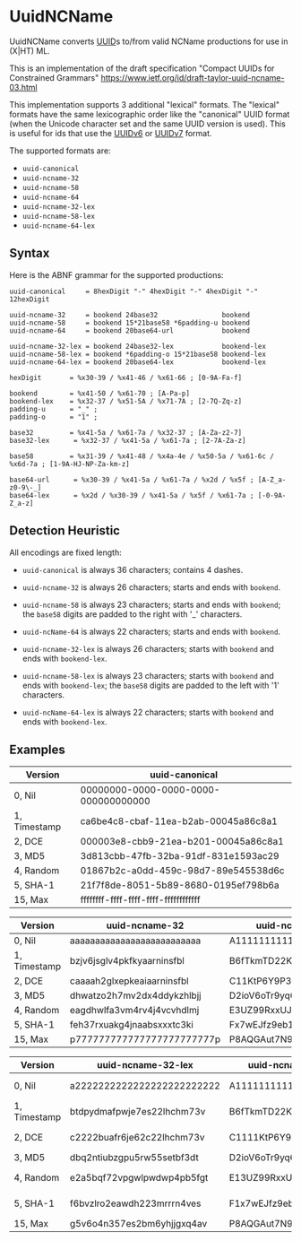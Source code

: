 # UuidNCName

UuidNCName converts [UUID](https://www.rfc-editor.org/rfc/rfc4122)s to/from valid NCName productions for use in (X|HT)
ML.

This is an implementation of the draft specification "Compact UUIDs for Constrained Grammars"
https://www.ietf.org/id/draft-taylor-uuid-ncname-03.html

This implementation supports 3 additional "lexical" formats.
The "lexical" formats have the same lexicographic order like the "canonical" UUID format
(when the Unicode character set and the same UUID version is used). This is useful for ids
that use
the [UUIDv6](https://www.ietf.org/archive/id/draft-peabody-dispatch-new-uuid-format-04.html#name-uuid-version-6)
or [UUIDv7](https://www.ietf.org/archive/id/draft-peabody-dispatch-new-uuid-format-04.html#name-uuid-version-6) format.

The supported formats are:

* `uuid-canonical`
* `uuid-ncname-32`
* `uuid-ncname-58`
* `uuid-ncname-64`
* `uuid-ncname-32-lex`
* `uuid-ncname-58-lex`
* `uuid-ncname-64-lex`

## Syntax

Here is the ABNF grammar for the supported productions:

    uuid-canonical     = 8hexDigit "-" 4hexDigit "-" 4hexDigit "-" 12hexDigit
    
    uuid-ncname-32     = bookend 24base32                bookend
    uuid-ncname-58     = bookend 15*21base58 *6padding-u bookend
    uuid-ncname-64     = bookend 20base64-url            bookend

    uuid-ncname-32-lex = bookend 24base32-lex            bookend-lex
    uuid-ncname-58-lex = bookend *6padding-o 15*21base58 bookend-lex
    uuid-ncname-64-lex = bookend 20base64-lex            bookend-lex

    hexDigit       = %x30-39 / %x41-46 / %x61-66 ; [0-9A-Fa-f]

    bookend        = %x41-50 / %x61-70 ; [A-Pa-p]
    bookend-lex    = %x32-37 / %x51-5A / %x71-7A ; [2-7Q-Zq-z]
    padding-u      = "_" ;
    padding-o      = "1" ;
    
    base32         = %x41-5a / %x61-7a / %x32-37 ; [A-Za-z2-7]
    base32-lex      = %x32-37 / %x41-5a / %x61-7a ; [2-7A-Za-z]

    base58         = %x31-39 / %x41-48 / %x4a-4e / %x50-5a / %x61-6c / %x6d-7a ; [1-9A-HJ-NP-Za-km-z]

    base64-url      = %x30-39 / %x41-5a / %x61-7a / %x2d / %x5f ; [A-Z_a-z0-9\-_]
    base64-lex      = %x2d / %x30-39 / %x41-5a / %x5f / %x61-7a ; [-0-9A-Z_a-z]

## Detection Heuristic

All encodings are fixed length:

* `uuid-canonical` is always 36 characters; contains 4 dashes.

* `uuid-ncname-32` is always 26 characters; starts and ends with `bookend`.
* `uuid-ncname-58` is always 23 characters; starts and ends with `bookend`;
  the `base58` digits are padded to the right with '_' characters.
* `uuid-ncName-64` is always 22 characters; starts and ends with `bookend`.

* `uuid-ncname-32-lex` is always 26 characters; starts with `bookend` and ends with `bookend-lex`.
* `uuid-ncname-58-lex` is always 23 characters; starts with `bookend` and ends with `bookend-lex`;
  the `base58` digits are padded to the left with '1' characters.
* `uuid-ncName-64-lex` is always 22 characters; starts with `bookend` and ends with `bookend-lex`.

## Examples

| Version      | uuid-canonical                       |
|--------------|--------------------------------------|
| 0, Nil       | 00000000-0000-0000-0000-000000000000 |
| 1, Timestamp | ca6be4c8-cbaf-11ea-b2ab-00045a86c8a1 |
| 2, DCE       | 000003e8-cbb9-21ea-b201-00045a86c8a1 |
| 3, MD5       | 3d813cbb-47fb-32ba-91df-831e1593ac29 |
| 4, Random    | 01867b2c-a0dd-459c-98d7-89e545538d6c |
| 5, SHA-1     | 21f7f8de-8051-5b89-8680-0195ef798b6a |
| 15, Max      | ffffffff-ffff-ffff-ffff-ffffffffffff |

| Version      | uuid-ncname-32             | uuid-ncname-58          | uuid-ncname-64         |
|--------------|----------------------------|-------------------------|------------------------|
| 0, Nil       | aaaaaaaaaaaaaaaaaaaaaaaaaa | A111111111111111______A | AAAAAAAAAAAAAAAAAAAAAA |
| 1, Timestamp | bzjv6jsglv4pkfkyaarninsfbl | B6fTkmTD22KpWbDq1LuiszL | BymvkyMuvHqKrAARahsihL |
| 2, DCE       | caaaah2glxepkeaiaarninsfbl | C11KtP6Y9P3rRkvh2N1e__L | CAAAD6Mu5HqIBAARahsihL |
| 3, MD5       | dhwatzo2h7mv2dx4ddykzhlbjj | D2ioV6oTr9yq6dMojd469nJ | DPYE8u0f7K6Hfgx4Vk6wpJ |
| 4, Random    | eagdhwlfa3vm4rv4j4vcvhdlmj | E3UZ99RxxUJC1v4dWsYtb_J | EAYZ7LKDdWcjXieVFU41sJ |
| 5, SHA-1     | feh37rxuakg4jnaabsxxxtc3ki | Fx7wEJfz9eb1TYzsrT7Zs_I | FIff43oBRuJaAAZXveYtqI |
| 15, Max      | p777777777777777777777777p | P8AQGAut7N92awznwCnjuQP | P____________________P |

| Version      | uuid-ncname-32-lex         | uuid-ncname-58-lex      | uuid-ncname-64-lex     |
|--------------|----------------------------|-------------------------|------------------------|
| 0, Nil       | a2222222222222222222222222 | A1111111111111111111112 | A--------------------2 |
| 1, Timestamp | btdpydmafpwje7es22lhchm73v | B6fTkmTD22KpWbDq1LuiszV | BmajZmBij6e9f--GPWgXWV |
| 2, DCE       | c2222buafr6je62c22lhchm73v | C1111KtP6Y9P3rRkvh2N1eV | C---2uBit6e70--GPWgXWV |
| 3, MD5       | dbq2ntiubzgpu5rw55setbf3dt | D2ioV6oTr9yq6dMojd469nT | DEN3wioUv9u6UVlsKZukdT |
| 4, Random    | e2a5bqf72vpgwlpwdwp4pb5fgt | E13UZ99RxxUJC1v4dWsYtbT | E-NOvA92SLRYMXTK4JspgT |
| 5, SHA-1     | f6bvzlro2eawdh223mrrrn4ves | F1x7wEJfz9eb1TYzsrT7ZsS | F7UUsrc0Gi8P--OMjTNheS |
| 15, Max      | g5v6o4n357es2bm6yhjjgxq4av | P8AQGAut7N92awznwCnjuQZ | PzzzzzzzzzzzzzzzzzzzzZ |
